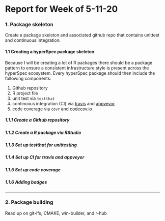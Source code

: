 # Report for Week of 5-11-20

### 1. Package skeleton
Create a package skeleton and associated github repo that contains unittest and continuous integration.

#### 1.1 Creating a hyperSpec package skeleton
Because I will be creating a lot of R packages there should be a package pattern to ensure a consistent infrastructure style is present across the hyperSpec ecosystem. Every hyperSpec package should then include the following components:

  1. Github repository
  2. R project file
  3. unit test via `testthat`
  4. continuous integration (CI) via [travis]() and [appveyor]()
  5. code coverage via `covr` and [codecov.io]()

##### 1.1.1 Create a Github repository

##### 1.1.2 Create a R package via RStudio

##### 1.1.3 Set up testthat for unittesting

##### 1.1.4 Set up CI for travis and appveyor

##### 1.1.5 Set up code coverage

##### 1.1.6 Adding badges
---

### 2. Package building
Read up on git-lfs, CMAKE, win-builder, and r-hub
